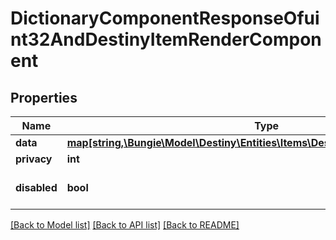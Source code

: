 # DictionaryComponentResponseOfuint32AndDestinyItemRenderComponent

## Properties
Name | Type | Description | Notes
------------ | ------------- | ------------- | -------------
**data** | [**map[string,\Bungie\Model\Destiny\Entities\Items\DestinyItemRenderComponent]**](DestinyItemRenderComponent.md) |  | [optional] 
**privacy** | **int** |  | [optional] 
**disabled** | **bool** | If true, this component is disabled. | [optional] 

[[Back to Model list]](../README.md#documentation-for-models) [[Back to API list]](../README.md#documentation-for-api-endpoints) [[Back to README]](../README.md)



